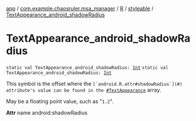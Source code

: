 [app](../../../index.md) / [com.example.chaosruler.msa_manager](../../index.md) / [R](../index.md) / [styleable](index.md) / [TextAppearance_android_shadowRadius](.)

# TextAppearance_android_shadowRadius

`static val TextAppearance_android_shadowRadius: `[`Int`](https://kotlinlang.org/api/latest/jvm/stdlib/kotlin/-int/index.html)
`static val TextAppearance_android_shadowRadius: `[`Int`](https://kotlinlang.org/api/latest/jvm/stdlib/kotlin/-int/index.html)

This symbol is the offset where the ``[`android.R.attr#shadowRadius`](#) attribute's value can be found in the ``[`#TextAppearance`](-text-appearance.md) array.

May be a floating point value, such as "`1.2`".

**Attr**
name android:shadowRadius


